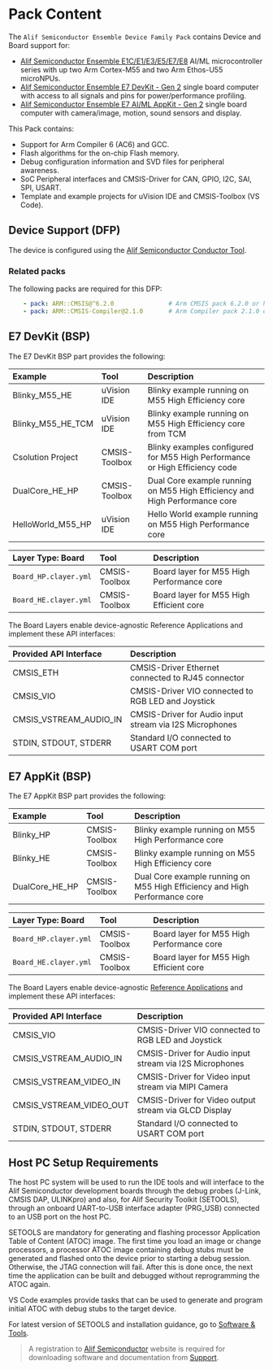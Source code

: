 # Pack Content

The `Alif Semiconductor Ensemble Device Family Pack` contains Device and Board support for:

- [Alif Semiconductor Ensemble E1C/E1/E3/E5/E7/E8](https://alifsemi.com/products/ensemble/) AI/ML microcontroller series with up two Arm Cortex-M55 and two Arm Ethos-U55 microNPUs.
- [Alif Semiconductor Ensemble E7 DevKit - Gen 2](https://alifsemi.com/support/kits/ensemble-devkit/) single board computer with access to all signals and pins for power/performance profiling.
- [Alif Semiconductor Ensemble E7 AI/ML AppKit - Gen 2](https://alifsemi.com/support/kits/ai-ml-appkit/) single board computer with camera/image, motion, sound sensors and display.

This Pack contains:

- Support for Arm Compiler 6 (AC6) and GCC.
- Flash algorithms for the on-chip Flash memory.
- Debug configuration information and SVD files for peripheral awareness.
- SoC Peripheral interfaces and CMSIS-Driver for CAN, GPIO, I2C, SAI, SPI, USART.
- Template and example projects for uVision IDE and CMSIS-Toolbox (VS Code).

## Device Support (DFP)

The device is configured using the [Alif Semiconductor Conductor Tool](https://alifsemi.com/whitepaper/alif-semiconductors-conductor-tool/).

### Related packs

The following packs are required for this DFP:

```yml
    - pack: ARM::CMSIS@^6.2.0               # Arm CMSIS pack 6.2.0 or higher
    - pack: ARM::CMSIS-Compiler@2.1.0       # Arm Compiler pack 2.1.0 or higher (for STDIN/OUT)
```

## E7 DevKit (BSP)

The E7 DevKit BSP part provides the following:

Example                  | Tool           | Description
:------------------------|:---------------|:--------------------------
Blinky_M55_HE            | uVision IDE    | Blinky example running on M55 High Efficiency core
Blinky_M55_HE_TCM        | uVision IDE    | Blinky example running on M55 High Efficiency core from TCM
Csolution Project        | CMSIS-Toolbox  | Blinky examples configured for M55 High Performance or High Efficiency code
DualCore_HE_HP           | CMSIS-Toolbox  | Dual Core example running on M55 High Efficiency and High Performance core
HelloWorld_M55_HP        | uVision IDE    | Hello World example running on M55 High Performance core

Layer Type: Board       | Tool           | Description
:-----------------------|:---------------|:--------------------------
`Board_HP.clayer.yml`   | CMSIS-Toolbox  | Board layer for M55 High Performance core
`Board_HE.clayer.yml`   | CMSIS-Toolbox  | Board layer for M55 High Efficient core

The Board Layers enable device-agnostic Reference Applications and implement these API interfaces:

Provided API Interface    | Description
:-------------------------|:------------------------------------------------------------------------------
 CMSIS_ETH                | CMSIS-Driver Ethernet connected to RJ45 connector
 CMSIS_VIO                | CMSIS-Driver VIO connected to RGB LED and Joystick
 CMSIS_VSTREAM_AUDIO_IN   | CMSIS-Driver for Audio input stream via I2S Microphones
 STDIN, STDOUT, STDERR    | Standard I/O connected to USART COM port

## E7 AppKit (BSP)

The E7 AppKit BSP part provides the following:

Example                 | Tool           | Description
:-----------------------|:---------------|:--------------------------
Blinky_HP               | CMSIS-Toolbox  | Blinky example running on M55 High Performance core
Blinky_HE               | CMSIS-Toolbox  | Blinky example running on M55 High Efficiency core
DualCore_HE_HP          | CMSIS-Toolbox  | Dual Core example running on M55 High Efficiency and High Performance core

Layer Type: Board       | Tool           | Description
:-----------------------|:---------------|:--------------------------
`Board_HP.clayer.yml`   | CMSIS-Toolbox  | Board layer for M55 High Performance core
`Board_HE.clayer.yml`   | CMSIS-Toolbox  | Board layer for M55 High Efficient core

The Board Layers enable device-agnostic [Reference Applications](https://open-cmsis-pack.github.io/cmsis-toolbox/ReferenceApplications/) and implement these API interfaces:

Provided API Interface    | Description
:-------------------------|:------------------------------------------------------------------------------
 CMSIS_VIO                | CMSIS-Driver VIO connected to RGB LED and Joystick
 CMSIS_VSTREAM_AUDIO_IN   | CMSIS-Driver for Audio input stream via I2S Microphones
 CMSIS_VSTREAM_VIDEO_IN   | CMSIS-Driver for Video input stream via MIPI Camera
 CMSIS_VSTREAM_VIDEO_OUT  | CMSIS-Driver for Video output stream via GLCD Display
 STDIN, STDOUT, STDERR    | Standard I/O connected to USART COM port

## Host PC Setup Requirements

The host PC system will be used to run the IDE tools and will interface to the Alif Semiconductor development boards through
the debug probes (J-Link, CMSIS DAP, ULINKpro) and also, for Alif Security Toolkit (SETOOLS), through an onboard UART-to-USB
interface adapter (PRG_USB) connected to an USB port on the host PC.

SETOOLS are mandatory for generating and flashing processor Application Table of Content (ATOC) image. The first time you load
an image or change processors, a processor ATOC image containing debug stubs must be generated and flashed onto the device prior
to starting a debug session. Otherwise, the JTAG connection will fail. After this is done once, the next time the application
can be built and debugged without reprogramming the ATOC again.

VS Code examples provide tasks that can be used to generate and program initial ATOC with debug stubs to the target device.

For latest version of SETOOLS and installation guidance, go to [Software & Tools](https://alifsemi.com/support/software-tools/ensemble/).

> A registration to [Alif Semiconductor](https://alifsemi.com/) website is required for downloading software and documentation from
> [Support](https://alifsemi.com/support/).

<!-- Todo: Additional usage information.
## Usage
-->

<!-- Todo: Useful links with documentation/help/forums.
## Links
- [Product page]()
- [GitHub Repo]()
- [Support]() 
- [User forum]()
 -->
